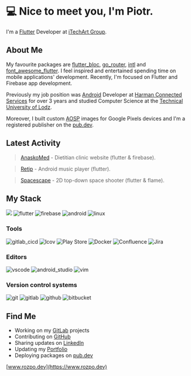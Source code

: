 # 💻 Nice to meet you, I'm Piotr.

I'm a [Flutter](https://flutter.dev) Developer at [iTechArt Group](https://www.itechart.com).

## About Me

My favourite packages are [flutter_bloc](https://pub.dev/packages/flutter_bloc), [go_router](https://pub.dev/packages/go_router), [intl](https://pub.dev/packages/intl) and [font_awesome_flutter](https://pub.dev/packages/font_awesome_flutter). I feel inspired and entertained spending time on mobile applications' development. Recently, I'm focused on Flutter and Firebase app development.

Previously my job position was [Android](https://www.android.com) Developer at [Harman Connected Services](https://www.harman.com) for over 3 years and studied Computer Science at the [Technical University of Lodz](https://en.wikipedia.org/wiki/%C5%81%C3%B3d%C5%BA_University_of_Technology).

Moreover, I built custom [AOSP](https://source.android.com) images for Google Pixels devices and I'm a registered publisher on the [pub.dev](https://pub.dev/publishers/rozpo.dev/packages).

## Latest Activity

> [AnaskoMed](https://anaskomed.clinic/) - Dietitian clinic website (flutter & firebase).

> [Retip](https://www.retip.rozpo.dev/) - Android music player (flutter).

> [Spacescape](https://github.com/ufrshubham/spacescape) - 2D top-down space shooter (flutter & flame).

## My Stack

![](https://img.shields.io/badge/dart-0175C2?style=for-the-badge&logo=dart&logoColor=white)
![flutter](https://img.shields.io/badge/flutter-02569B?style=for-the-badge&logo=Flutter&logoColor=white)
![firebase](https://img.shields.io/badge/firebase-f6a511?style=for-the-badge&logo=firebase&logoColor=white)
![android](https://img.shields.io/badge/android-15b969?style=for-the-badge&logo=android&logoColor=white)
![linux](https://img.shields.io/badge/linux-f5bc2f?style=for-the-badge&logo=linux&logoColor=black)

### Tools

![gitlab_cicd](https://img.shields.io/badge/gitlab%20ci/cd-f3692f?style=for-the-badge&logo=gitlab&logoColor=white)
![lcov](https://img.shields.io/badge/lcov-fd0d76?style=for-the-badge&logo=codecov&logoColor=white)
![Play Store](https://img.shields.io/badge/Google_Play-7ea1b2?style=for-the-badge&logo=google-play&logoColor=white)
![Docker](https://img.shields.io/badge/docker-2594e3?style=for-the-badge&logo=docker&logoColor=white)
![Confluence](https://img.shields.io/badge/confluence-273bff?style=for-the-badge&logo=confluence&logoColor=white)
![Jira](https://img.shields.io/badge/jira-0a0fff?style=for-the-badge&logo=jira)

### Editors

![vscode](https://img.shields.io/badge/visual%20studio%20code-1871a8?style=for-the-badge&logo=visual-studio-code)
![android_studio](https://img.shields.io/badge/android%20studio-15b969?style=for-the-badge&logo=android-studio&logoColor=white)
![vim](https://img.shields.io/badge/vim-208f44?style=for-the-badge&logo=vim)


### Version control systems

![git](https://img.shields.io/badge/git-e74d35?style=for-the-badge&logo=git&logoColor=white)
![gitlab](https://img.shields.io/badge/gitlab-f3692f?style=for-the-badge&logo=gitlab&logoColor=white)
![github](https://img.shields.io/badge/github-171515?style=for-the-badge&logo=github)
![bitbucket](https://img.shields.io/badge/bitbucket-0057c8?style=for-the-badge&logo=bitbucket)

## Find Me
- Working on my [GitLab](https://gitlab.com/rozpo) projects
- Contributing on [GitHub](https://github.com/rozpo)
- Sharing updates on [LinkedIn](https://www.linkedin.com/in/piotr-rozponczyk/)
- Updating my [Portfolio](https://www.rozpo.dev)
- Deploying packages on [pub.dev](https://pub.dev/publishers/rozpo.dev/packages)

[www.rozpo.dev](https://www.rozpo.dev)
